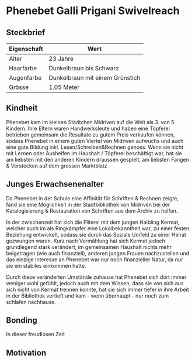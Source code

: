 # Phenebet Galli Prigani Swivelreach

## Steckbrief
| Eigenschaft  |  Wert  |
|---|---|
|  Alter  |  23 Jahre  |
|  Haarfarbe  |  Dunkelbraun bis Schwarz  |
|  Augenfarbe  |  Dunkelbraun mit einem Grünstich  |
|  Grösse  |  1.05 Meter  |

## Kindheit
Phenebet kam im kleinen Städtchen Midriven auf die Welt als 3. von 5 Kindern. Ihre Eltern waren Handwerksleute und haben eine Töpferei betrieben gemeinsam die Resultate zu gutem Preis verkaufen können, sodass Phenebet in einem guten Viertel von Midriven aufwuchs und auch eine gute Bildung inkl. Lesen/Schreiben&Rechnen genoss. Wenn sie nicht mit Lernen oder Aushelfen im Haushalt / Töpferei beschäftigt war, hat sie am liebsten mit den anderen Kindern draussen gespielt, am liebsten Fangen & Verstecken auf dem grossen Marktplatz

## Junges Erwachsenenalter
Da Phenebet in der Schule eine Affinität für Schriften & Rechnen zeigte, fand sie eine Möglichkeit in der Stadtbibliothek von Midriven bei der Katalogisierung & Restauration von Schriften aus dem Archiv zu helfen.

In der zwischenzeit hat sich die Fliterei mit dem jungen Halbling Kermat, welcher auch im als Ringkämpfer eine Lokalbekanntheit war, zu einer festen Beziehung entwickelt, sodass sie durch das Soziale Umfeld zu einer Heirat gezwungen waren. Kurz nach Vermählung hat sich Kermat jedoch grundlegend stark verändert, im gemeinsamen Haushalt nichts mehr beigetragen (wie auch finanziell), anderen jungen Frauen nachzustellen und das einzige Interesse an Phenebet war nur noch finanzieller Natur, da nur sie ein stabiles einkommen hatte.

Durch diese veränderten Umstände zuhause hat Phenebet sich dort immer weniger wohl gefühlt, jedoch auch mit dem Wissen, dass sie von sich aus sich nicht von Kermat trennen konnte, hat sie sich immer tiefer in ihre Arbeit in der Bibliothek vertieft und kam - wenn überhaupt - nur noch zum schlafen nachhause.

## Bonding
In dieser freudlosen Zeit 


## Motivation


